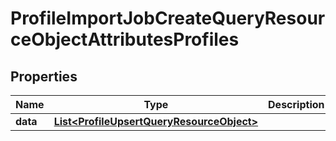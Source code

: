 # ProfileImportJobCreateQueryResourceObjectAttributesProfiles

## Properties
Name | Type | Description | Notes
------------ | ------------- | ------------- | -------------
**data** | [**List&lt;ProfileUpsertQueryResourceObject&gt;**](ProfileUpsertQueryResourceObject.md) |  | 

